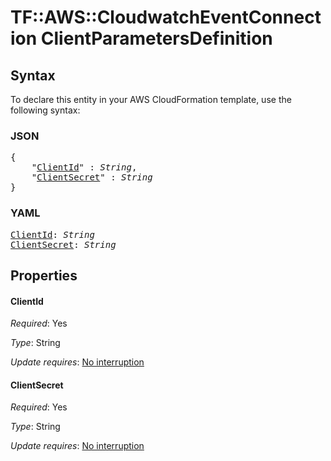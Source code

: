 # TF::AWS::CloudwatchEventConnection ClientParametersDefinition

## Syntax

To declare this entity in your AWS CloudFormation template, use the following syntax:

### JSON

<pre>
{
    "<a href="#clientid" title="ClientId">ClientId</a>" : <i>String</i>,
    "<a href="#clientsecret" title="ClientSecret">ClientSecret</a>" : <i>String</i>
}
</pre>

### YAML

<pre>
<a href="#clientid" title="ClientId">ClientId</a>: <i>String</i>
<a href="#clientsecret" title="ClientSecret">ClientSecret</a>: <i>String</i>
</pre>

## Properties

#### ClientId

_Required_: Yes

_Type_: String

_Update requires_: [No interruption](https://docs.aws.amazon.com/AWSCloudFormation/latest/UserGuide/using-cfn-updating-stacks-update-behaviors.html#update-no-interrupt)

#### ClientSecret

_Required_: Yes

_Type_: String

_Update requires_: [No interruption](https://docs.aws.amazon.com/AWSCloudFormation/latest/UserGuide/using-cfn-updating-stacks-update-behaviors.html#update-no-interrupt)

